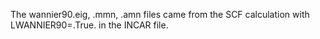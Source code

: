 The wannier90.eig, .mmn, .amn files came from the SCF calculation with LWANNIER90=.True. in the INCAR file.
